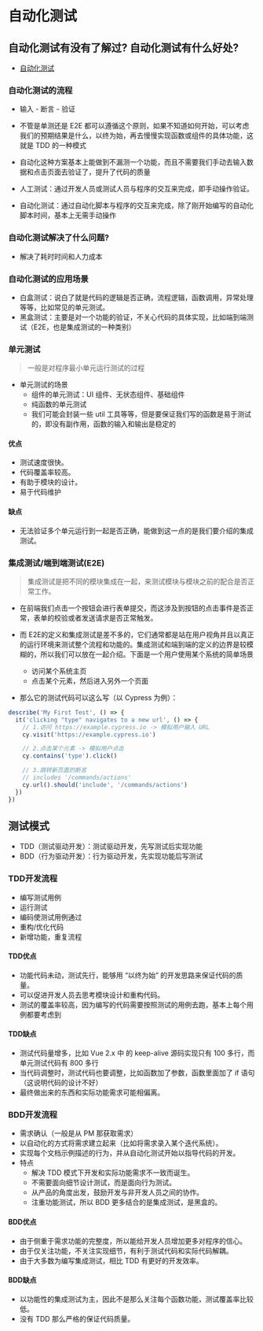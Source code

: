 # 自动化测试

## 自动化测试有没有了解过? 自动化测试有什么好处?

- [自动化测试](https://juejin.cn/post/7150482292564033566)

### 自动化测试的流程

- 输入 - 断言 - 验证
- 不管是单测还是 E2E 都可以遵循这个原则，如果不知道如何开始，可以考虑我们的预期结果是什么，以终为始，再去慢慢实现函数或组件的具体功能，这就是 TDD 的一种模式

- 自动化这种方案基本上能做到不漏测一个功能，而且不需要我们手动去输入数据和点击页面去验证了，提升了代码的质量
- 人工测试：通过开发人员或测试人员与程序的交互来完成，即手动操作验证。
- 自动化测试：通过自动化脚本与程序的交互来完成，除了刚开始编写的自动化脚本时间，基本上无需手动操作

### 自动化测试解决了什么问题?

- 解决了耗时时间和人力成本

### 自动化测试的应用场景

- 白盒测试：说白了就是代码的逻辑是否正确，流程逻辑，函数调用，异常处理等等，比如常见的单元测试。
- 黑盒测试：主要是对一个功能的验证，不关心代码的具体实现，比如端到端测试（E2E，也是集成测试的一种类别）

### 单元测试

> 一般是对程序最小单元运行测试的过程

- 单元测试的场景
  - 组件的单元测试：UI 组件、无状态组件、基础组件
  - 纯函数的单元测试
  - 我们可能会封装一些 util 工具等等，但是要保证我们写的函数是易于测试的，即没有副作用，函数的输入和输出是稳定的

#### 优点

- 测试速度很快。
- 代码覆盖率较高。
- 有助于模块的设计。
- 易于代码维护

#### 缺点

- 无法验证多个单元运行到一起是否正确，能做到这一点的是我们要介绍的集成测试。

### 集成测试/端到端测试(E2E)

> 集成测试是把不同的模块集成在一起，来测试模块与模块之前的配合是否正常工作。

- 在前端我们点击一个按钮会进行表单提交，而这涉及到按钮的点击事件是否正常，表单的校验或者发送请求是否正常触发。
- 而 E2E的定义和集成测试是差不多的，它们通常都是站在用户视角并且以真正的运行环境来测试整个流程和功能的。集成测试和端到端的定义的边界是较模糊的，所以我们可以放在一起介绍。下面是一个用户使用某个系统的简单场景
  - 访问某个系统主页
  - 点击某个元素，然后进入另外一个页面

- 那么它的测试代码可以这么写（以 Cypress 为例）：

```js
describe('My First Test', () => {
  it('clicking "type" navigates to a new url', () => {
    // 1.访问 https://example.cypress.io -> 模拟用户输入 URL
    cy.visit('https://example.cypress.io')

    // 2.点击某个元素 -> 模拟用户点击
    cy.contains('type').click()

    // 3.跳转新页面的断言
    // includes '/commands/actions'
    cy.url().should('include', '/commands/actions')
  })
})
```

## 测试模式

- TDD（测试驱动开发）：测试驱动开发，先写测试后实现功能
- BDD（行为驱动开发）：行为驱动开发，先实现功能后写测试

### TDD开发流程

- 编写测试用例
- 运行测试
- 编码使测试用例通过
- 重构/优化代码
- 新增功能，重复流程

#### TDD优点

- 功能代码未动，测试先行，能够用 “以终为始” 的开发思路来保证代码的质量。
- 可以促进开发人员去思考模块设计和重构代码。
- 测试的覆盖率较高，因为编写的代码需要按照测试的用例去跑，基本上每个用例都要考虑到

#### TDD缺点

- 测试代码量增多，比如 Vue 2.x 中 的 keep-alive 源码实现只有 100 多行，而单元测试代码有 800 多行
- 当代码调整时，测试代码也要调整，比如函数加了参数，函数里面加了 if 语句（这说明代码的设计不好）
- 最终做出来的东西和实际功能需求可能相偏离。

### BDD开发流程

- 需求确认（一般是从 PM 那获取需求）
- 以自动化的方式将需求建立起来（比如将需求录入某个迭代系统）。
- 实现每个文档示例描述的行为，并从自动化测试开始以指导代码的开发。
- 特点
  - 解决 TDD 模式下开发和实际功能需求不一致而诞生。
  - 不需要面向细节设计测试，而是面向行为测试。
  - 从产品的角度出发，鼓励开发与非开发人员之间的协作。
  - 注重功能测试，所以 BDD 更多结合的是集成测试，是黑盒的。

#### BDD优点

- 由于侧重于需求功能的完整度，所以能给开发人员增加更多对程序的信心。
- 由于仅关注功能，不关注实现细节，有利于测试代码和实际代码解耦。
- 由于大多数为编写集成测试，相比 TDD 有更好的开发效率。

#### BDD缺点

- 以功能性的集成测试为主，因此不是那么关注每个函数功能，测试覆盖率比较低。
- 没有 TDD 那么严格的保证代码质量。
